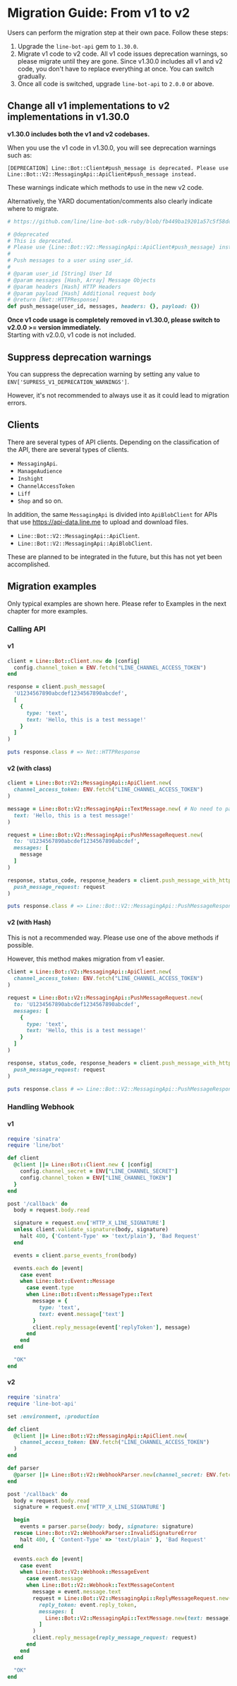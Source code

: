 # Migration Guide: From v1 to v2

Users can perform the migration step at their own pace. Follow these steps:

1. Upgrade the `line-bot-api` gem to `1.30.0`.
2. Migrate v1 code to v2 code. All v1 code issues deprecation warnings, so please migrate until they are gone. Since v1.30.0 includes all v1 and v2 code, you don't have to replace everything at once. You can switch gradually.
3. Once all code is switched, upgrade `line-bot-api` to `2.0.0` or above.

## Change all v1 implementations to v2 implementations in v1.30.0
**v1.30.0 includes both the v1 and v2 codebases.**

When you use the v1 code in v1.30.0, you will see deprecation warnings such as:

```
[DEPRECATION] Line::Bot::Client#push_message is deprecated. Please use Line::Bot::V2::MessagingApi::ApiClient#push_message instead.
```

These warnings indicate which methods to use in the new v2 code.

Alternatively, the YARD documentation/comments also clearly indicate where to migrate.
```rb
# https://github.com/line/line-bot-sdk-ruby/blob/fb449ba19201a57c5f58dcd19ea67c5a53b0a0fe/lib/line/bot/v1/client.rb#L277-L288

# @deprecated
# This is deprecated.
# Please use {Line::Bot::V2::MessagingApi::ApiClient#push_message} instead.
#
# Push messages to a user using user_id.
#
# @param user_id [String] User Id
# @param messages [Hash, Array] Message Objects
# @param headers [Hash] HTTP Headers
# @param payload [Hash] Additional request body
# @return [Net::HTTPResponse]
def push_message(user_id, messages, headers: {}, payload: {})
```

**Once v1 code usage is completely removed in v1.30.0, please switch to v2.0.0 >= version immediately.**  
Starting with v2.0.0, v1 code is not included.

## Suppress deprecation warnings
You can suppress the deprecation warning by setting any value to `ENV['SUPRESS_V1_DEPRECATION_WARNINGS']`.


However, it's not recommended to always use it as it could lead to migration errors.

## Clients
There are several types of API clients.
Depending on the classification of the API, there are several types of clients.
- `MessagingApi`.
- `ManageAudience`
- `Inshight`
- `ChannelAccessToken`
- `Liff`
- `Shop`
  and so on.

In addition, the same `MessagingApi` is divided into `ApiBlobClient` for APIs that use https://api-data.line.me to upload and download files.

- `Line::Bot::V2::MessagingApi::ApiClient`.
- `Line::Bot::V2::MessagingApi::ApiBlobClient`.

These are planned to be integrated in the future, but this has not yet been accomplished.


## Migration examples
Only typical examples are shown here.
Please refer to Examples in the next chapter for more examples.

### Calling API
#### v1
```rb
client = Line::Bot::Client.new do |config|
  config.channel_token = ENV.fetch("LINE_CHANNEL_ACCESS_TOKEN")
end

response = client.push_message(
  'U1234567890abcdef1234567890abcdef',
  [
    {
      type: 'text',
      text: 'Hello, this is a test message!'
    }
  ]
)

puts response.class # => Net::HTTPResponse
```
#### v2 (with class)
```rb
client = Line::Bot::V2::MessagingApi::ApiClient.new(
  channel_access_token: ENV.fetch("LINE_CHANNEL_ACCESS_TOKEN")
)

message = Line::Bot::V2::MessagingApi::TextMessage.new( # No need to pass `type: "text"`
  text: 'Hello, this is a test message!'
)

request = Line::Bot::V2::MessagingApi::PushMessageRequest.new(
  to: 'U1234567890abcdef1234567890abcdef',
  messages: [
    message
  ]
)

response, status_code, response_headers = client.push_message_with_http_info(
  push_message_request: request
)

puts response.class # => Line::Bot::V2::MessagingApi::PushMessageResponse
```
#### v2 (with Hash)
This is not a recommended way.
Please use one of the above methods if possible.

However, this method makes migration from v1 easier.

```rb
client = Line::Bot::V2::MessagingApi::ApiClient.new(
  channel_access_token: ENV.fetch("LINE_CHANNEL_ACCESS_TOKEN")
)

request = Line::Bot::V2::MessagingApi::PushMessageRequest.new(
  to: 'U1234567890abcdef1234567890abcdef',
  messages: [
    {
      type: 'text',
      text: 'Hello, this is a test message!'
    }
  ]
)

response, status_code, response_headers = client.push_message_with_http_info(
  push_message_request: request
)

puts response.class # => Line::Bot::V2::MessagingApi::PushMessageResponse
```
### Handling Webhook
#### v1
```rb
require 'sinatra' 
require 'line/bot' 

def client
  @client ||= Line::Bot::Client.new { |config|
    config.channel_secret = ENV["LINE_CHANNEL_SECRET"]
    config.channel_token = ENV["LINE_CHANNEL_TOKEN"]
  }
end

post '/callback' do
  body = request.body.read

  signature = request.env['HTTP_X_LINE_SIGNATURE']
  unless client.validate_signature(body, signature)
    halt 400, {'Content-Type' => 'text/plain'}, 'Bad Request'
  end

  events = client.parse_events_from(body)

  events.each do |event|
    case event
    when Line::Bot::Event::Message
      case event.type
      when Line::Bot::Event::MessageType::Text
        message = {
          type: 'text',
          text: event.message['text']
        }
        client.reply_message(event['replyToken'], message)
      end
    end
  end

  "OK"
end
```
#### v2
```rb
require 'sinatra'
require 'line-bot-api'

set :environment, :production

def client
  @client ||= Line::Bot::V2::MessagingApi::ApiClient.new(
    channel_access_token: ENV.fetch("LINE_CHANNEL_ACCESS_TOKEN")
  )
end

def parser
  @parser ||= Line::Bot::V2::WebhookParser.new(channel_secret: ENV.fetch("LINE_CHANNEL_SECRET"))
end

post '/callback' do
  body = request.body.read
  signature = request.env['HTTP_X_LINE_SIGNATURE']

  begin
    events = parser.parse(body: body, signature: signature)
  rescue Line::Bot::V2::WebhookParser::InvalidSignatureError
    halt 400, { 'Content-Type' => 'text/plain' }, 'Bad Request'
  end

  events.each do |event|
    case event
    when Line::Bot::V2::Webhook::MessageEvent
      case event.message
      when Line::Bot::V2::Webhook::TextMessageContent
        message = event.message.text
        request = Line::Bot::V2::MessagingApi::ReplyMessageRequest.new(
          reply_token: event.reply_token,
          messages: [
            Line::Bot::V2::MessagingApi::TextMessage.new(text: message)
          ]
        )
        client.reply_message(reply_message_request: request)
      end
    end
  end

  "OK"
end
```
